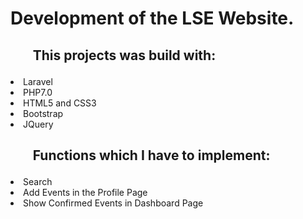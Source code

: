 <h1>Development of the LSE Website.</h1>

<h2><ul>This projects was build with:</h2>
<li>Laravel</li>
<li>PHP7.0</li>
<li>HTML5 and CSS3</li>
<li>Bootstrap</li>
<li>JQuery</li></ul>
  
  <h2><ul>Functions which I have to implement:</h2>
    <li>Search</li>
    <li>Add Events in the Profile Page</li>
    <li>Show Confirmed Events in Dashboard Page</li></ul>
